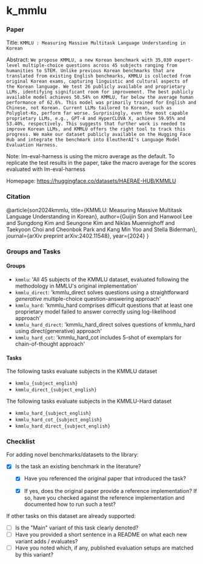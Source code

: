 # k_mmlu

### Paper

Title: `KMMLU : Measuring Massive Multitask Language Understanding in Korean`

Abstract: `We propose KMMLU, a new Korean benchmark with 35,030 expert-level multiple-choice questions across 45 subjects ranging from humanities to STEM. Unlike previous Korean benchmarks that are translated from existing English benchmarks, KMMLU is collected from original Korean exams, capturing linguistic and cultural aspects of the Korean language. We test 26 publicly available and proprietary LLMs, identifying significant room for improvement. The best publicly available model achieves 50.54% on KMMLU, far below the average human performance of 62.6%. This model was primarily trained for English and Chinese, not Korean. Current LLMs tailored to Korean, such as Polyglot-Ko, perform far worse. Surprisingly, even the most capable proprietary LLMs, e.g., GPT-4 and HyperCLOVA X, achieve 59.95% and 53.40%, respectively. This suggests that further work is needed to improve Korean LLMs, and KMMLU offers the right tool to track this progress. We make our dataset publicly available on the Hugging Face Hub and integrate the benchmark into EleutherAI's Language Model Evaluation Harness.`

Note: lm-eval-harness is using the micro average as the default. To replicate the test results in the paper, take the macro average for the scores evaluated with lm-eval-harness

Homepage: https://huggingface.co/datasets/HAERAE-HUB/KMMLU

### Citation

@article{son2024kmmlu,
      title={KMMLU: Measuring Massive Multitask Language Understanding in Korean},
      author={Guijin Son and Hanwool Lee and Sungdong Kim and Seungone Kim and Niklas Muennighoff and Taekyoon Choi and Cheonbok Park and Kang Min Yoo and Stella Biderman},
      journal={arXiv preprint arXiv:2402.11548},
      year={2024}
}

### Groups and Tasks

#### Groups

* `kmmlu`: 'All 45 subjects of the KMMLU dataset, evaluated following the methodology in MMLU's original implementation'
* `kmmlu_direct`: 'kmmlu_direct solves questions using a straightforward *generative* multiple-choice question-answering approach'
* `kmmlu_hard`: 'kmmlu_hard comprises difficult questions that at least one proprietary model failed to answer correctly using log-likelihood approach'
* `kmmlu_hard_direct`:  'kmmlu_hard_direct solves questions of kmmlu_hard using direct(generative) approach'
* `kmmlu_hard_cot`: 'kmmlu_hard_cot includes 5-shot of exemplars for chain-of-thought approach'

#### Tasks

The following tasks evaluate subjects in the KMMLU dataset
- `kmmlu_{subject_english}`
- `kmmlu_direct_{subject_english}`

The following tasks evaluate subjects in the KMMLU-Hard dataset
- `kmmlu_hard_{subject_english}`
- `kmmlu_hard_cot_{subject_english}`
- `kmmlu_hard_direct_{subject_english}`


### Checklist

For adding novel benchmarks/datasets to the library:
* [x] Is the task an existing benchmark in the literature?
  * [x] Have you referenced the original paper that introduced the task?
  * [x] If yes, does the original paper provide a reference implementation? If so, have you checked against the reference implementation and documented how to run such a test?


If other tasks on this dataset are already supported:
* [ ] Is the "Main" variant of this task clearly denoted?
* [ ] Have you provided a short sentence in a README on what each new variant adds / evaluates?
* [ ] Have you noted which, if any, published evaluation setups are matched by this variant?
